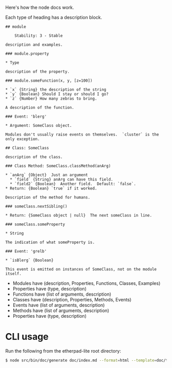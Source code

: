 Here's how the node docs work.

Each type of heading has a description block.

    ## module

        Stability: 3 - Stable

    description and examples.

    ### module.property

    * Type

    description of the property.

    ### module.someFunction(x, y, [z=100])

    * `x` {String} the description of the string
    * `y` {Boolean} Should I stay or should I go?
    * `z` {Number} How many zebras to bring.

    A description of the function.

    ### Event: 'blerg'

    * Argument: SomeClass object.

    Modules don't usually raise events on themselves.  `cluster` is the
    only exception.

    ## Class: SomeClass

    description of the class.

    ### Class Method: SomeClass.classMethod(anArg)

    * `anArg` {Object}  Just an argument
      * `field` {String} anArg can have this field.
      * `field2` {Boolean}  Another field.  Default: `false`.
    * Return: {Boolean} `true` if it worked.

    Description of the method for humans.

    ### someClass.nextSibling()

    * Return: {SomeClass object | null}  The next someClass in line.

    ### someClass.someProperty

    * String

    The indication of what someProperty is.

    ### Event: 'grelb'

    * `isBlerg` {Boolean}

    This event is emitted on instances of SomeClass, not on the module itself.

-   Modules have (description, Properties, Functions, Classes, Examples)
-   Properties have (type, description)
-   Functions have (list of arguments, description)
-   Classes have (description, Properties, Methods, Events)
-   Events have (list of arguments, description)
-   Methods have (list of arguments, description)
-   Properties have (type, description)

# CLI usage

Run the following from the etherpad-lite root directory:

```sh
$ node src/bin/doc/generate doc/index.md --format=html --template=doc/template.html > out.html
```
